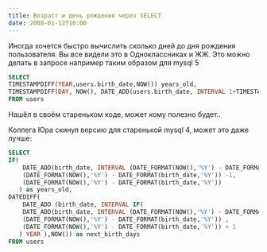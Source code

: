 ```yaml
---
title: Возраст и день рождения через SELECT
date: 2008-01-12T10:00
---
```


Иногда хочется быстро вычислить сколько дней до дня рождения пользователя. Вы все видели это в Одноклассниках и ЖЖ. Это можно делать в запросе например таким образом для mysql 5

```sql
SELECT
TIMESTAMPDIFF(YEAR,users.birth_date,NOW()) years_old,
TIMESTAMPDIFF(DAY, NOW(), DATE_ADD(users.birth_date, INTERVAL 1+TIMESTAMPDIFF(YEAR,users.birth_date,NOW()) YEAR)) next_birth_days
FROM users
```

Нашёл в своём стареньком коде, может кому полезно будет..

Коллега Юра скинул версию для старенькой mysql 4, может это даже лучше:

```sql
SELECT
IF(
    DATE_ADD(birth_date, INTERVAL (DATE_FORMAT(NOW(),'%Y') - DATE_FORMAT(birth_date,'%Y')) YEAR) > NOW(),
    (DATE_FORMAT(NOW(),'%Y') - DATE_FORMAT(birth_date,'%Y')) -1,
    (DATE_FORMAT(NOW(),'%Y') - DATE_FORMAT(birth_date,'%Y'))
   ) as years_old,
DATEDIFF(
    DATE_ADD (birth_date, INTERVAL IF(
    DATE_ADD(birth_date, INTERVAL (DATE_FORMAT(NOW(),'%Y') - DATE_FORMAT(birth_date,'%Y')) YEAR) > NOW(),
    (DATE_FORMAT(NOW(),'%Y') - DATE_FORMAT(birth_date,'%Y')) ,
    (DATE_FORMAT(NOW(),'%Y') - DATE_FORMAT(birth_date,'%Y')) + 1
   ) YEAR ),NOW()) as next_birth_days
FROM users
```